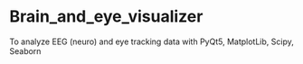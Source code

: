 # Brain_and_eye_visualizer
To analyze EEG (neuro) and eye tracking data with PyQt5, MatplotLib, Scipy, Seaborn

